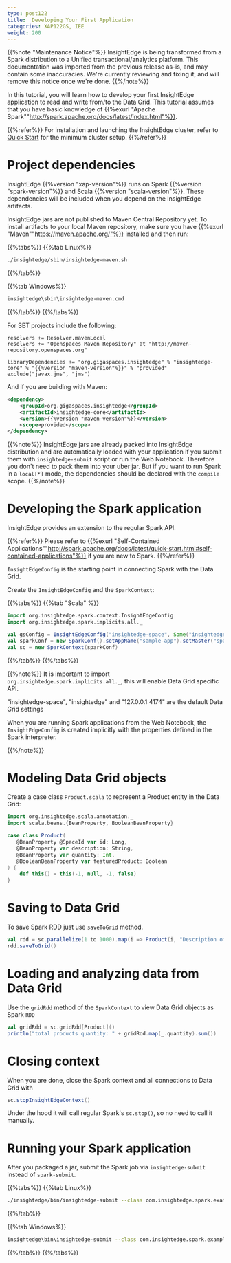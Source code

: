 ```yaml
---
type: post122
title:  Developing Your First Application
categories: XAP122GS, IEE
weight: 200
---
```


{{%note "Maintenance Notice"%}}
InsightEdge is being transformed from a Spark distribution to a Unified transactional/analytics platform. This documentation was imported from the previous release as-is, and may contain some inaccuracies. We're currently reviewing and fixing it, and will remove this notice once we're done.
{{%/note%}}

In this tutorial, you will learn how to develop your first InsightEdge application to read and write from/to the Data Grid. This tutorial assumes that you have basic knowledge of {{%exurl "Apache Spark""http://spark.apache.org/docs/latest/index.html"%}}.



{{%refer%}}
For installation and launching the InsightEdge cluster, refer to [Quick Start](./quick_start.html) for the minimum cluster setup.
{{%/refer%}}


# Project dependencies

InsightEdge {{%version "xap-version"%}} runs on Spark {{%version "spark-version"%}} and Scala {{%version "scala-version"%}}. These dependencies will be included when you depend on the InsightEdge artifacts.

InsightEdge jars are not published to Maven Central Repository yet. To install artifacts to your local Maven repository, make sure you have {{%exurl "Maven""https://maven.apache.org/"%}} installed and then run:

{{%tabs%}}
{{%tab Linux%}}
```bash
./insightedge/sbin/insightedge-maven.sh
```
{{%/tab%}}

{{%tab Windows%}}
```bash
insightedge\sbin\insightedge-maven.cmd
```
{{%/tab%}}
{{%/tabs%}}

For SBT projects include the following:

```
resolvers += Resolver.mavenLocal
resolvers += "Openspaces Maven Repository" at "http://maven-repository.openspaces.org"

libraryDependencies += "org.gigaspaces.insightedge" % "insightedge-core" % "{{%version "maven-version"%}}" % "provided" exclude("javax.jms", "jms")
```

And if you are building with Maven:

```xml
<dependency>
    <groupId>org.gigaspaces.insightedge</groupId>
    <artifactId>insightedge-core</artifactId>
    <version>{{%version "maven-version"%}}</version>
    <scope>provided</scope>
</dependency>
```

{{%note%}}
InsightEdge jars are already packed into InsightEdge distribution and are automatically loaded with your application if you submit them with `insightedge-submit` script or run the Web Notebook. Therefore you don't need to pack them into your uber jar. But if you want to run Spark in a `local[*]` mode, the dependencies should be declared with the `compile` scope.
{{%/note%}}

# Developing the Spark application

InsightEdge provides an extension to the regular Spark API.

{{%refer%}}
Please refer to {{%exurl "Self-Contained Applications""http://spark.apache.org/docs/latest/quick-start.html#self-contained-applications"%}} if you are new to Spark.
{{%/refer%}}

`InsightEdgeConfig` is the starting point in connecting Spark with the Data Grid.

Create the `InsightEdgeConfig` and the `SparkContext`:

{{%tabs%}}
{{%tab "Scala" %}}
```scala
import org.insightedge.spark.context.InsightEdgeConfig
import org.insightedge.spark.implicits.all._

val gsConfig = InsightEdgeConfig("insightedge-space", Some("insightedge"), Some("127.0.0.1:4174"))
val sparkConf = new SparkConf().setAppName("sample-app").setMaster("spark://127.0.0.1:7077").setInsightEdgeConfig(gsConfig)
val sc = new SparkContext(sparkConf)
```
{{%/tab%}}
{{%/tabs%}}

{{%note%}}
It is important to import `org.insightedge.spark.implicits.all._`, this will enable Data Grid specific API.

"insightedge-space", "insightedge" and "127.0.0.1:4174" are the default Data Grid settings

When you are running Spark applications from the Web Notebook, the `InsightEdgeConfig` is created implicitly with the properties defined in the Spark interpreter.

{{%/note%}}

# Modeling Data Grid objects

Create a case class `Product.scala` to represent a Product entity in the Data Grid:

```scala
import org.insightedge.scala.annotation._
import scala.beans.{BeanProperty, BooleanBeanProperty}

case class Product(   
   @BeanProperty @SpaceId var id: Long,
   @BeanProperty var description: String,
   @BeanProperty var quantity: Int,   
   @BooleanBeanProperty var featuredProduct: Boolean
) {
    def this() = this(-1, null, -1, false)
}
```

# Saving to Data Grid

To save Spark RDD just use `saveToGrid` method.

```scala
val rdd = sc.parallelize(1 to 1000).map(i => Product(i, "Description of product " + i, Random.nextInt(10), Random.nextBoolean()))
rdd.saveToGrid()
```

# Loading and analyzing data from Data Grid

Use the `gridRdd` method of the `SparkContext` to view Data Grid objects as Spark `RDD`

```scala
val gridRdd = sc.gridRdd[Product]()
println("total products quantity: " + gridRdd.map(_.quantity).sum())
```

# Closing context
When you are done, close the Spark context and all connections to Data Grid with

```scala
sc.stopInsightEdgeContext()
```

Under the hood it will call regular Spark's `sc.stop()`, so no need to call it manually.

# Running your Spark application
After you packaged a jar, submit the Spark job via `insightedge-submit` instead of `spark-submit`.

{{%tabs%}}
{{%tab Linux%}}
```bash
./insightedge/bin/insightedge-submit --class com.insightedge.spark.example.YourMainClass --master spark://127.0.0.1:7077 path/to/jar/insightedge-examples.jar
```
{{%/tab%}}

{{%tab Windows%}}
```bash
insightedge\bin\insightedge-submit --class com.insightedge.spark.example.YourMainClass --master spark://127.0.0.1:7077 path\to\jar\insightedge-examples.jar
```
{{%/tab%}}
{{%/tabs%}}
